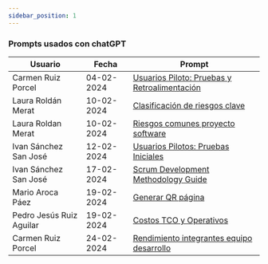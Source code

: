 ```yaml
---
sidebar_position: 1
---
```

### Prompts usados con chatGPT

| Usuario | Fecha      | Prompt                                                                                                          |
|---------|------------|-----------------------------------------------------------------------------------------------------------------|
| Carmen Ruiz Porcel   | 04-02-2024 | [Usuarios Piloto: Pruebas y Retroalimentación](https://chat.openai.com/share/9a377b74-cea0-4b54-8c56-f15374137b52)                             |
| Laura Roldán Merat   | 10-02-2024 | [Clasificación de riesgos clave](https://chat.openai.com/share/0afa41ad-3c54-4871-8001-7057e4146d49)                           |
| Laura Roldan Merat   | 10-02-2024 | [Riesgos comunes proyecto software](https://chat.openai.com/share/aa89bd5a-c33b-455d-bc56-929291021015)                             |
| Ivan Sánchez San José   | 12-02-2024 | [Usuarios Pilotos: Pruebas Iniciales](https://chat.openai.com/share/314dc266-69d7-4b7c-b538-8919455cee57)                             |
| Ivan Sánchez San José   | 17-02-2024 | [Scrum Development Methodology Guide](https://chat.openai.com/share/135e8b3c-6eb7-4cba-9170-6eee3358668c)                             |
| Mario Aroca Páez  | 19-02-2024 | [Generar QR página](https://chat.openai.com/share/7ceb3db2-4869-4b8a-b099-a34d55d797d5)                             |
| Pedro Jesús Ruiz Aguilar | 19-02-2024 | [Costos TCO y Operativos](https://chat.openai.com/share/161c8ef9-1318-41d6-a1ec-98d88242bfdd)                             |
| Carmen Ruiz Porcel | 24-02-2024 | [Rendimiento integrantes equipo desarrollo](https://chat.openai.com/share/854ba8a5-a501-4850-a7b9-26517d7d2c73)                             |
